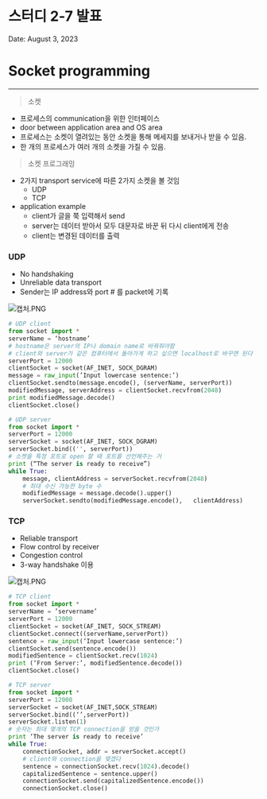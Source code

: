 # 스터디 2-7 발표

Date: August 3, 2023

# Socket programming

---

> 소켓
> 
- 프로세스의 communication을 위한 인터페이스
- door between application area and OS area
- 프로세스는 소켓이 열려있는 동안 소켓을 통해 메세지를 보내거나 받을 수 있음.
- 한 개의 프로세스가 여러 개의 소켓을 가질 수 있음.

> 소켓 프로그래밍
> 
- 2가지 transport service에 따른 2가지 소켓을 볼 것임
    - UDP
    - TCP
- application example
    - client가 글을 쭉 입력해서 send
    - server는 데이터 받아서 모두 대문자로 바꾼 뒤 다시 client에게 전송
    - client는 변경된 데이터를 출력

### UDP

- No handshaking
- Unreliable data transport
- Sender는 IP address와 port # 를 packet에 기록

![캡처.PNG](%E1%84%89%E1%85%B3%E1%84%90%E1%85%A5%E1%84%83%E1%85%B5%202-7%20%E1%84%87%E1%85%A1%E1%86%AF%E1%84%91%E1%85%AD%208467bd503ab3445b8102ce19760d7f3e/%25EC%25BA%25A1%25EC%25B2%2598.png)

```python
# UDP client
from socket import *
serverName = ‘hostname’
# hostname은 server의 IP나 domain name로 바꿔줘야함
# client와 server가 같은 컴퓨터에서 돌아가게 하고 싶으면 localhost로 바꾸면 된다
serverPort = 12000
clientSocket = socket(AF_INET, SOCK_DGRAM)
message = raw_input(’Input lowercase sentence:’)
clientSocket.sendto(message.encode(), (serverName, serverPort))
modifiedMessage, serverAddress = clientSocket.recvfrom(2048)
print modifiedMessage.decode()
clientSocket.close()
```

```python
# UDP server
from socket import *
serverPort = 12000
serverSocket = socket(AF_INET, SOCK_DGRAM)
serverSocket.bind(('', serverPort))
# 소켓을 특정 포트로 open 할 때 포트를 선언해주는 거
print (“The server is ready to receive”)
while True:
	message, clientAddress = serverSocket.recvfrom(2048)
	# 최대 수신 가능한 byte 수
	modifiedMessage = message.decode().upper()
	serverSocket.sendto(modifiedMessage.encode(),	clientAddress)
```

### TCP

- Reliable transport
- Flow control by receiver
- Congestion control
- 3-way handshake 이용

![캡처.PNG](%E1%84%89%E1%85%B3%E1%84%90%E1%85%A5%E1%84%83%E1%85%B5%202-7%20%E1%84%87%E1%85%A1%E1%86%AF%E1%84%91%E1%85%AD%208467bd503ab3445b8102ce19760d7f3e/%25EC%25BA%25A1%25EC%25B2%2598%201.png)

```python
# TCP client
from socket import *
serverName = ’servername’
serverPort = 12000
clientSocket = socket(AF_INET, SOCK_STREAM)
clientSocket.connect((serverName,serverPort))
sentence = raw_input(‘Input lowercase sentence:’)
clientSocket.send(sentence.encode())
modifiedSentence = clientSocket.recv(1024)
print (‘From Server:’, modifiedSentence.decode())
clientSocket.close()
```

```python
# TCP server
from socket import *
serverPort = 12000
serverSocket = socket(AF_INET,SOCK_STREAM)
serverSocket.bind((‘’,serverPort))
serverSocket.listen(1)
# 숫자는 최대 몇개의 TCP connection을 받을 것인가
print ‘The server is ready to receive’
while True:
	connectionSocket, addr = serverSocket.accept()
	# client와 connection을 맺겠다
	sentence = connectionSocket.recv(1024).decode()
	capitalizedSentence = sentence.upper()
	connectionSocket.send(capitalizedSentence.encode())
	connectionSocket.close()
```